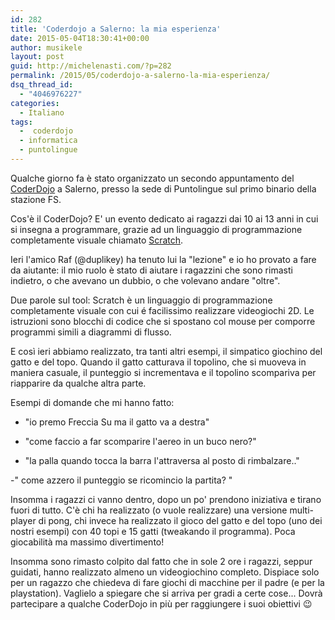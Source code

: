 ```yaml
---
id: 282
title: 'Coderdojo a Salerno: la mia esperienza'
date: 2015-05-04T18:30:41+00:00
author: musikele
layout: post
guid: http://michelenasti.com/?p=282
permalink: /2015/05/coderdojo-a-salerno-la-mia-esperienza/
dsq_thread_id:
  - "4046976227"
categories:
  - Italiano
tags:
  -  coderdojo
  - informatica
  - puntolingue
---
```

Qualche giorno fa è stato organizzato un secondo appuntamento del [CoderDojo](http://www.coderdojoitalia.org/) a Salerno, presso la sede di Puntolingue sul primo binario della stazione FS.

Cos'è il CoderDojo? E' un evento dedicato ai ragazzi dai 10 ai 13 anni in cui si insegna a programmare, grazie ad un linguaggio di programmazione completamente visuale chiamato [Scratch](https://scratch.mit.edu/).

Ieri l'amico Raf (@duplikey) ha tenuto lui la "lezione" e io ho provato a fare da aiutante: il mio ruolo è stato di aiutare i ragazzini che sono rimasti indietro, o che avevano un dubbio, o che volevano andare "oltre".

Due parole sul tool: Scratch è un linguaggio di programmazione completamente visuale con cui é facilissimo realizzare videogiochi 2D. Le istruzioni sono blocchi di codice che si spostano col mouse per comporre programmi simili a diagrammi di flusso.

E così ieri abbiamo realizzato, tra tanti altri esempi, il simpatico giochino del gatto e del topo. Quando il gatto catturava il topolino, che si muoveva in maniera casuale, il punteggio si incrementava e il topolino scompariva per riapparire da qualche altra parte.

Esempi di domande che mi hanno fatto:
  
- "io premo Freccia Su ma il gatto va a destra"
  
- "come faccio a far scomparire l'aereo in un buco nero?"
  
- "la palla quando tocca la barra l'attraversa al posto di rimbalzare.."
  
-" come azzero il punteggio se ricomincio la partita? "

Insomma i ragazzi ci vanno dentro, dopo un po' prendono iniziativa e tirano fuori di tutto. C'è chi ha realizzato (o vuole realizzare)  una versione multi-player di pong, chi invece ha realizzato il gioco del gatto e del topo (uno dei nostri esempi) con 40 topi e 15 gatti (tweakando il programma). Poca giocabilità ma massimo divertimento!

Insomma sono rimasto colpito dal fatto che in sole 2 ore i ragazzi, seppur guidati, hanno realizzato almeno un videogiochino completo. Dispiace solo per un ragazzo che chiedeva di fare giochi di macchine per il padre (e per la playstation). Vaglielo a spiegare che si arriva per gradi a certe cose... Dovrà partecipare a qualche CoderDojo in più per raggiungere i suoi obiettivi 😉
